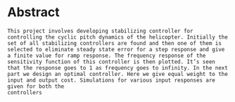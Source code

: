 Abstract
============
    This project involves developing stabilizing controller for controlling the cyclic pitch dynamics of the helicopter. Initially the set of all stabilizing controllers are found and then one of them is selected to eliminate steady state error for a step response and give a finite value for ramp response. The frequency response of the sensitivity function of this controller is then plotted. It’s seen that the response goes to 1 as frequency goes to infinity. In the next part we design an optimal controller. Here we give equal weight to the input and output cost. Simulations for various input responses are given for both the
    controllers

